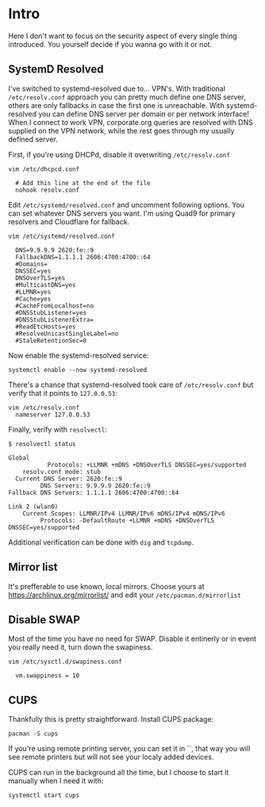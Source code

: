 # Intro
Here I don't want to focus on the security aspect of every single thing introduced. You yourself decide if you wanna go with it or not.

## SystemD Resolved
I've switched to systemd-resolved due to... VPN's. With traditional `/etc/resolv.conf` approach you can pretty much define one DNS server, others are only fallbacks in case the first one is unreachable. With systemd-resolved you can define DNS server per domain or per network interface! When I connect to work VPN, corporate.org queries are resolved with DNS supplied on the VPN network, while the rest goes through my usually defined server.

First, if you're using DHCPd, disable it overwriting `/etc/resolv.conf`

```
vim /etc/dhcpcd.conf

  # Add this line at the end of the file
  nohook resolv.conf
```

Edit `/etc/systemd/resolved.conf` and uncomment following options. You can set whatever DNS servers you want. I'm using Quad9 for primary resolvers and Cloudflare for fallback.

```
vim /etc/systemd/resolved.conf

  DNS=9.9.9.9 2620:fe::9
  FallbackDNS=1.1.1.1 2606:4700:4700::64
  #Domains=
  DNSSEC=yes
  DNSOverTLS=yes
  #MulticastDNS=yes
  #LLMNR=yes
  #Cache=yes
  #CacheFromLocalhost=no
  #DNSStubListener=yes
  #DNSStubListenerExtra=
  #ReadEtcHosts=yes
  #ResolveUnicastSingleLabel=no
  #StaleRetentionSec=0
```


Now enable the systemd-resolved service:
```
systemctl enable --now systemd-resolved
```

There's a chance that systemd-resolved took care of `/etc/resolv.conf` but verify that it points to `127.0.0.53`:

```
vim /etc/resolv.conf
  nameserver 127.0.0.53
```

Finally, verify with `resolvectl`:

```
$ resolvectl status

Global
           Protocols: +LLMNR +mDNS +DNSOverTLS DNSSEC=yes/supported
    resolv.conf mode: stub
  Current DNS Server: 2620:fe::9
         DNS Servers: 9.9.9.9 2620:fe::9
Fallback DNS Servers: 1.1.1.1 2606:4700:4700::64

Link 2 (wlan0)
    Current Scopes: LLMNR/IPv4 LLMNR/IPv6 mDNS/IPv4 mDNS/IPv6
         Protocols: -DefaultRoute +LLMNR +mDNS +DNSOverTLS DNSSEC=yes/supported
```

Additional verification can be done with `dig` and `tcpdump`.


## Mirror list

It's prefferable to use known, local mirrors. Choose yours at https://archlinux.org/mirrorlist/ and edit your `/etc/pacman.d/mirrorlist` 

## Disable SWAP

Most of the time you have no need for SWAP. Disable it entinerly or in event you really need it, turn down the swapiness.

```
vim /etc/sysctl.d/swapiness.conf

  vm.swappiness = 10
```

## CUPS

Thankfully this is pretty straightforward. Install CUPS package:

```
pacman -S cups
```

If you're using remote printing server, you can set it in ``, that way you will see remote printers but will not see your localy added devices.

CUPS can run in the background all the time, but I choose to start it manually when I need it with:

```
systemctl start cups
```

